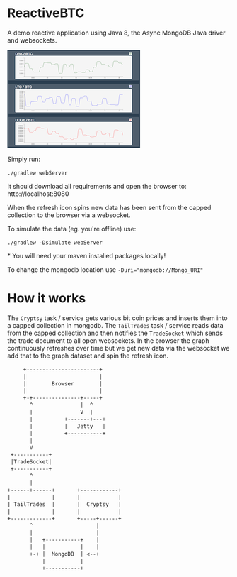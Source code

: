 ReactiveBTC
===========

A demo reactive application using Java 8, the Async MongoDB Java driver and websockets.

![Screen shot](https://github.com/rozza/reactiveBTC/raw/master/screenshot.png)

Simply run:

    ./gradlew webServer

It should download all requirements and open the browser to: http://localhost:8080

When the refresh icon spins new data has been sent from the capped collection to the browser via a websocket.


To simulate the data (eg. you're offline) use:

    ./gradlew -Dsimulate webServer

\* You will need your maven installed packages locally!
    
To change the mongodb location use `-Duri="mongodb://Mongo_URI"`

How it works
============

The `Cryptsy` task / service gets various bit coin prices and inserts them into a capped collection in mongodb.
The `TailTrades` task / service reads data from the capped collection and then notifies the `TradeSocket` which 
sends the trade document to all open websockets. In the browser the graph continuously refreshes over time but we get 
new data via the websocket we add that to the graph dataset and spin the refresh icon. 

         +-----------------------+                      
         |                       |                      
         |        Browser        |                      
         |                       |                      
         +-+---------------+-----+                      
           ^               |  ^                          
           |               V  |                          
           |          +-------+---+                      
           |          |   Jetty   |                      
           |          +-----------+                      
           |                            
           V                            
     +-----------+                      
     |TradeSocket|                      
     +-----------+                      
           ^                            
           |                            
    +------+------+       +------------+
    |             |       |            |
    | TailTrades  |       |  Cryptsy   |
    |             |       |            |
    +-------------+       +-----+------+
           ^                    |      
           |                    |      
           |   +-----------+    |      
           |   |           |    |      
           +-+ |  MongoDB  | <--+      
               |           |           
               +-----------+                

